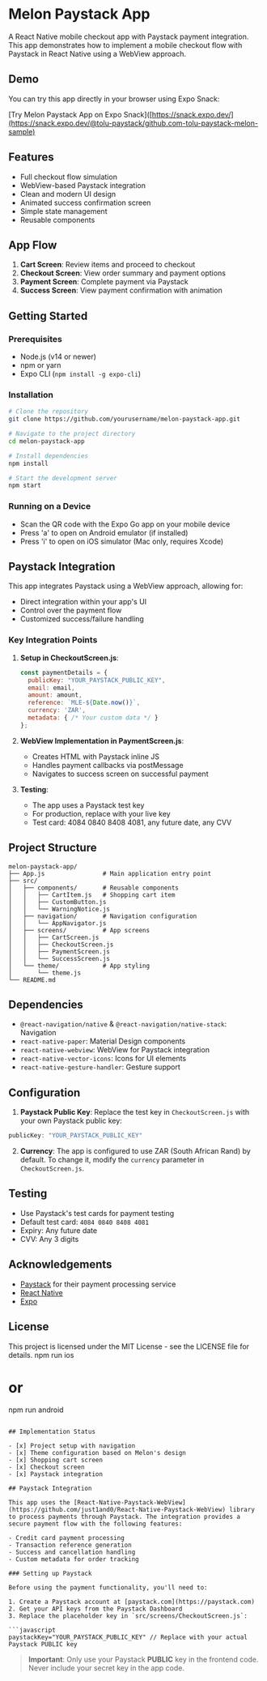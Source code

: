# Melon Paystack App

A React Native mobile checkout app with Paystack payment integration. This app demonstrates how to implement a mobile checkout flow with Paystack in React Native using a WebView approach.

## Demo

You can try this app directly in your browser using Expo Snack:

[Try Melon Paystack App on Expo Snack]([https://snack.expo.dev/](https://snack.expo.dev/@tolu-paystack/github.com-tolu-paystack-melon-sample)

## Features

- Full checkout flow simulation
- WebView-based Paystack integration 
- Clean and modern UI design
- Animated success confirmation screen
- Simple state management
- Reusable components

## App Flow

1. **Cart Screen**: Review items and proceed to checkout
2. **Checkout Screen**: View order summary and payment options
3. **Payment Screen**: Complete payment via Paystack
4. **Success Screen**: View payment confirmation with animation

## Getting Started

### Prerequisites

- Node.js (v14 or newer)
- npm or yarn
- Expo CLI (`npm install -g expo-cli`)

### Installation

```bash
# Clone the repository
git clone https://github.com/yourusername/melon-paystack-app.git

# Navigate to the project directory
cd melon-paystack-app

# Install dependencies
npm install

# Start the development server
npm start
```

### Running on a Device

- Scan the QR code with the Expo Go app on your mobile device
- Press 'a' to open on Android emulator (if installed)
- Press 'i' to open on iOS simulator (Mac only, requires Xcode)

## Paystack Integration

This app integrates Paystack using a WebView approach, allowing for:

- Direct integration within your app's UI
- Control over the payment flow
- Customized success/failure handling

### Key Integration Points

1. **Setup in CheckoutScreen.js**:
   ```javascript
   const paymentDetails = {
     publicKey: "YOUR_PAYSTACK_PUBLIC_KEY",
     email: email,
     amount: amount,
     reference: `MLE-${Date.now()}`,
     currency: 'ZAR',
     metadata: { /* Your custom data */ }
   };
   ```

2. **WebView Implementation in PaymentScreen.js**:
   - Creates HTML with Paystack inline JS
   - Handles payment callbacks via postMessage
   - Navigates to success screen on successful payment

3. **Testing**:
   - The app uses a Paystack test key
   - For production, replace with your live key
   - Test card: 4084 0840 8408 4081, any future date, any CVV

## Project Structure

```
melon-paystack-app/
├── App.js                # Main application entry point
├── src/
│   ├── components/       # Reusable components
│   │   ├── CartItem.js   # Shopping cart item
│   │   ├── CustomButton.js
│   │   └── WarningNotice.js
│   ├── navigation/       # Navigation configuration
│   │   └── AppNavigator.js
│   ├── screens/          # App screens
│   │   ├── CartScreen.js
│   │   ├── CheckoutScreen.js
│   │   ├── PaymentScreen.js
│   │   └── SuccessScreen.js
│   └── theme/            # App styling
│       └── theme.js
└── README.md
```

## Dependencies

- `@react-navigation/native` & `@react-navigation/native-stack`: Navigation
- `react-native-paper`: Material Design components
- `react-native-webview`: WebView for Paystack integration
- `react-native-vector-icons`: Icons for UI elements
- `react-native-gesture-handler`: Gesture support

## Configuration

1. **Paystack Public Key**: Replace the test key in `CheckoutScreen.js` with your own Paystack public key:
```javascript
publicKey: "YOUR_PAYSTACK_PUBLIC_KEY"
```

2. **Currency**: The app is configured to use ZAR (South African Rand) by default. To change it, modify the `currency` parameter in `CheckoutScreen.js`.

## Testing

- Use Paystack's test cards for payment testing
- Default test card: `4084 0840 8408 4081`
- Expiry: Any future date
- CVV: Any 3 digits

## Acknowledgements

- [Paystack](https://paystack.com/) for their payment processing service
- [React Native](https://reactnative.dev/)
- [Expo](https://expo.dev/)

## License

This project is licensed under the MIT License - see the LICENSE file for details.
   npm run ios
   # or
   npm run android
   ```

## Implementation Status

- [x] Project setup with navigation
- [x] Theme configuration based on Melon's design
- [x] Shopping cart screen
- [x] Checkout screen
- [x] Paystack integration

## Paystack Integration

This app uses the [React-Native-Paystack-WebView](https://github.com/just1and0/React-Native-Paystack-WebView) library to process payments through Paystack. The integration provides a secure payment flow with the following features:

- Credit card payment processing
- Transaction reference generation
- Success and cancellation handling
- Custom metadata for order tracking

### Setting up Paystack

Before using the payment functionality, you'll need to:

1. Create a Paystack account at [paystack.com](https://paystack.com)
2. Get your API keys from the Paystack Dashboard
3. Replace the placeholder key in `src/screens/CheckoutScreen.js`:

```javascript
paystackKey="YOUR_PAYSTACK_PUBLIC_KEY" // Replace with your actual Paystack PUBLIC key
```

> **Important**: Only use your Paystack **PUBLIC** key in the frontend code. Never include your secret key in the app code.
